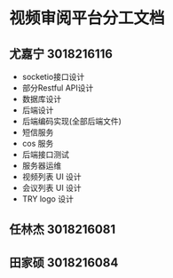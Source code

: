 # 视频审阅平台分工文档

## 尤嘉宁 3018216116

+ socketio接口设计
+ 部分Restful API设计
+ 数据库设计
+ 后端设计
+ 后端编码实现(全部后端文件)
+ 短信服务
+ cos 服务
+ 后端接口测试
+ 服务器运维
+ 视频列表 UI 设计
+ 会议列表 UI 设计
+ TRY logo 设计

## 任林杰 3018216081

## 田家硕 3018216084